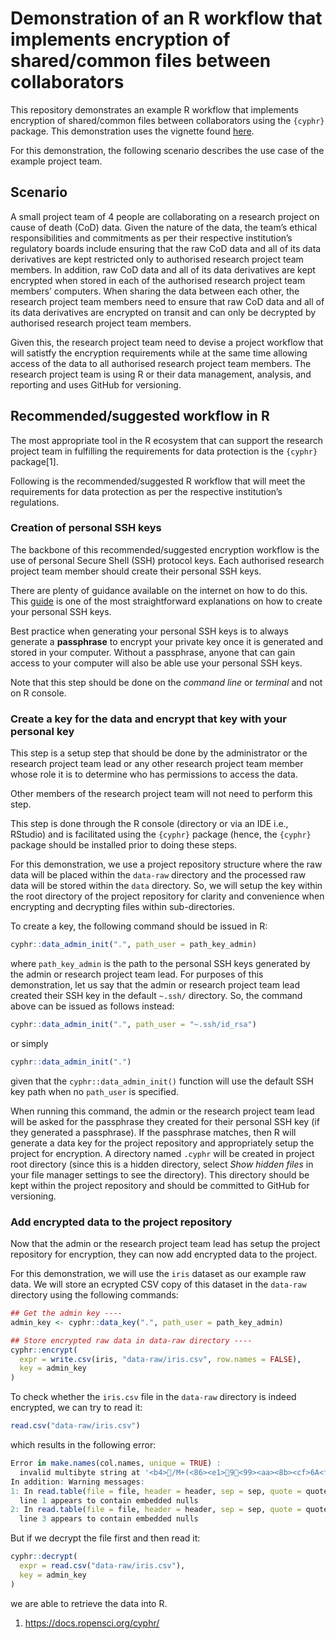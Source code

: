 
<!-- README.md is generated from README.Rmd. Please edit that file -->

# Demonstration of an R workflow that implements encryption of shared/common files between collaborators

<!-- badges: start -->

<!-- badges: end -->

This repository demonstrates an example R workflow that implements
encryption of shared/common files between collaborators using the
`{cyphr}` package. This demonstration uses the vignette found
[here](https://docs.ropensci.org/cyphr/articles/data.html).

For this demonstration, the following scenario describes the use case of
the example project team.

## Scenario

A small project team of 4 people are collaborating on a research project
on cause of death (CoD) data. Given the nature of the data, the team’s
ethical responsibilities and commitments as per their respective
institution’s regulatory boards include ensuring that the raw CoD data
and all of its data derivatives are kept restricted only to authorised
research project team members. In addition, raw CoD data and all of its
data derivatives are kept encrypted when stored in each of the
authorised research project team members’ computers. When sharing the
data between each other, the research project team members need to
ensure that raw CoD data and all of its data derivatives are encrypted
on transit and can only be decrypted by authorised research project team
members.

Given this, the research project team need to devise a project workflow
that will satistfy the encryption requirements while at the same time
allowing access of the data to all authorised research project team
members. The research project team is using R or their data management,
analysis, and reporting and uses GitHub for versioning.

## Recommended/suggested workflow in R

The most appropriate tool in the R ecosystem that can support the
research project team in fulfilling the requirements for data protection
is the `{cyphr}` package\[1\].

Following is the recommended/suggested R workflow that will meet the
requirements for data protection as per the respective institution’s
regulations.

### Creation of personal SSH keys

The backbone of this recommended/suggested encryption workflow is the
use of personal Secure Shell (SSH) protocol keys. Each authorised
research project team member should create their personal SSH keys.

There are plenty of guidance available on the internet on how to do
this. This
[guide](https://docs.digitalocean.com/products/droplets/how-to/add-ssh-keys/create-with-openssh/)
is one of the most straightforward explanations on how to create your
personal SSH keys.

Best practice when generating your personal SSH keys is to always
generate a **passphrase** to encrypt your private key once it is
generated and stored in your computer. Without a passphrase, anyone that
can gain access to your computer will also be able use your personal SSH
keys.

Note that this step should be done on the *command line* or *terminal*
and not on R console.

### Create a key for the data and encrypt that key with your personal key

This step is a setup step that should be done by the administrator or
the research project team lead or any other research project team member
whose role it is to determine who has permissions to access the data.

Other members of the research project team will not need to perform this
step.

This step is done through the R console (directory or via an IDE i.e.,
RStudio) and is facilitated using the `{cyphr}` package (hence, the
`{cyphr}` package should be installed prior to doing these steps.

For this demonstration, we use a project repository structure where the
raw data will be placed within the `data-raw` directory and the
processed raw data will be stored within the `data` directory. So, we
will setup the key within the root directory of the project repository
for clarity and convenience when encrypting and decrypting files within
sub-directories.

To create a key, the following command should be issued in R:

``` r
cyphr::data_admin_init(".", path_user = path_key_admin)
```

where `path_key_admin` is the path to the personal SSH keys generated by
the admin or research project team lead. For purposes of this
demonstration, let us say that the admin or research project team lead
created their SSH key in the default `~.ssh/` directory. So, the command
above can be issued as follows instead:

``` r
cyphr::data_admin_init(".", path_user = "~.ssh/id_rsa")
```

or simply

``` r
cyphr::data_admin_init(".")
```

given that the `cyphr::data_admin_init()` function will use the default
SSH key path when no `path_user` is specified.

When running this command, the admin or the research project team lead
will be asked for the passphrase they created for their personal SSH key
(if they generated a passphrase). If the passphrase matches, then R will
generate a data key for the project repository and appropriately setup
the project for encryption. A directory named `.cyphr` will be created
in project root directory (since this is a hidden directory, select
*Show hidden files* in your file manager settings to see the directory).
This directory should be kept within the project repository and should
be committed to GitHub for versioning.

### Add encrypted data to the project repository

Now that the admin or the research project team lead has setup the
project repository for encryption, they can now add encrypted data to
the project.

For this demonstration, we will use the `iris` dataset as our example
raw data. We will store an ecrypted CSV copy of this dataset in the
`data-raw` directory using the following commands:

``` r
## Get the admin key ----
admin_key <- cyphr::data_key(".", path_user = path_key_admin)

## Store encrypted raw data in data-raw directory ----
cyphr::encrypt(
  expr = write.csv(iris, "data-raw/iris.csv", row.names = FALSE),
  key = admin_key
)
```

To check whether the `iris.csv` file in the `data-raw` directory is
indeed encrypted, we can try to read it:

``` r
read.csv("data-raw/iris.csv")
```

which results in the following error:

``` r
Error in make.names(col.names, unique = TRUE) : 
  invalid multibyte string at '<b4>/M+(<86><e1>9<99><aa><8b><cf>6A<f5>F~<bd><ff<9a><f5><92>t5<ef>{`<96><e0><92>iP<e1><bd>'
In addition: Warning messages:
1: In read.table(file = file, header = header, sep = sep, quote = quote,  :
  line 1 appears to contain embedded nulls
2: In read.table(file = file, header = header, sep = sep, quote = quote,  :
  line 3 appears to contain embedded nulls
```

But if we decrypt the file first and then read it:

``` r
cyphr::decrypt(
  expr = read.csv("data-raw/iris.csv"),
  key = admin_key
)
```

we are able to retrieve the data into R.

1.  <https://docs.ropensci.org/cyphr/>
